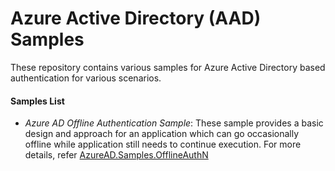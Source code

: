 # Azure Active Directory (AAD) Samples
These repository contains various samples for Azure Active Directory based authentication for various scenarios.

#### Samples List

* *Azure AD Offline Authentication Sample*: These sample provides a basic design and approach for an application which can go occasionally offline while application still needs to continue execution. For more details, refer [AzureAD.Samples.OfflineAuthN](/src/AzureAD.Samples.OfflineAuthN/Docs/readme.md)


